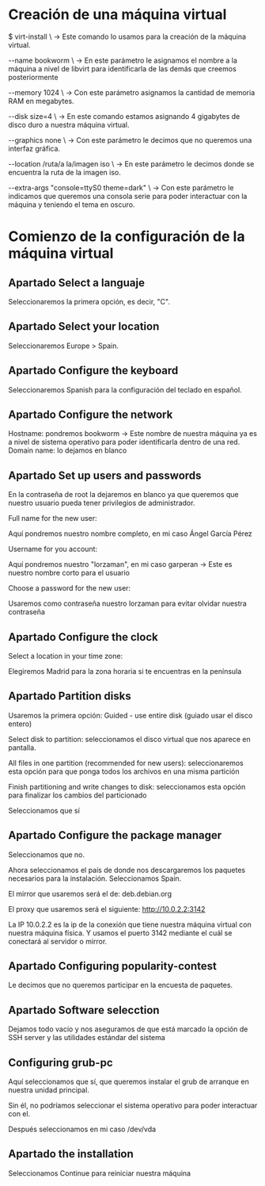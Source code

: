 # Creación de una máquina virtual 

$ virt-install \ -> Este comando lo usamos para la creación de la máquina virtual.

--name bookworm \ -> En este parámetro le asignamos el nombre a la máquina a nivel de libvirt para identificarla
de las demás que creemos posteriormente

--memory 1024 \ -> Con este parámetro asignamos la cantidad de memoria RAM en megabytes.

--disk size=4 \ -> En este comando estamos asignando 4 gigabytes de disco duro a nuestra máquina virtual.

--graphics none \ -> Con este parámetro le decimos que no queremos una interfaz gráfica.

--location /ruta/a la/imagen iso \ -> En este parámetro le decimos donde se encuentra la ruta de la imagen iso.

--extra-args "console=ttyS0 theme=dark" \ -> Con este parámetro le indicamos que queremos una consola serie para
poder interactuar con la máquina y teniendo el tema en oscuro.


# Comienzo de la configuración de la máquina virtual

## Apartado Select a languaje

Seleccionaremos la primera opción, es decir, "C".

## Apartado Select your location

Seleccionaremos Europe > Spain.

## Apartado Configure the keyboard

Seleccionaremos Spanish para la configuración del teclado en español.

## Apartado Configure the network

Hostname: pondremos bookworm -> Este nombre de nuestra máquina ya es a nivel de sistema operativo
para poder identificarla dentro de una red.
Domain name: lo dejamos en blanco

## Apartado Set up users and passwords

En la contraseña de root la dejaremos en blanco ya que queremos que nuestro usuario pueda tener
privilegios de administrador.

Full name for the new user:

Aquí pondremos nuestro nombre completo, en mi caso Ángel García Pérez

Username for you account:

Aquí pondremos nuestro "lorzaman", en mi caso garperan -> Este es nuestro nombre corto para el usuario

Choose a password for the new user:

Usaremos como contraseña nuestro lorzaman para evitar olvidar nuestra contraseña

## Apartado Configure the clock

Select a location in your time zone:

Elegiremos Madrid para la zona horaria si te encuentras en la península

## Apartado Partition disks

Usaremos la primera opción: Guided - use entire disk (guiado usar el disco entero)

Select disk to partition: seleccionamos el disco virtual que nos aparece en pantalla.

All files in one partition (recommended for new users): seleccionaremos esta opción para que ponga todos los 
archivos en una misma partición

Finish partitioning and write changes to disk: seleccionamos esta opción para finalizar los cambios del 
particionado

Seleccionamos que sí

## Apartado Configure the package manager

Seleccionamos que no.

Ahora seleccionamos el país de donde nos descargaremos los paquetes necesarios para la instalación.
Seleccionamos Spain.

El mirror que usaremos será el de: deb.debian.org

El proxy que usaremos será el siguiente: http://10.0.2.2:3142

La IP 10.0.2.2 es la ip de la conexión que tiene nuestra máquina virtual con nuestra máquina física.
Y usamos el puerto 3142 mediante el cuál se conectará al servidor o mirror.

## Apartado Configuring popularity-contest

Le decimos que no queremos participar en la encuesta de paquetes.

## Apartado Software selecction

Dejamos todo vacío y nos aseguramos de que está marcado la opción de SSH server y las utilidades estándar 
del sistema


## Configuring grub-pc

Aquí seleccionamos que sí, que queremos instalar el grub de arranque en nuestra unidad principal.

Sin él, no podríamos seleccionar el sistema operativo para poder interactuar con el.

Después seleccionamos en mi caso /dev/vda

## Apartado the installation

Seleccionamos Continue para reiniciar nuestra máquina
